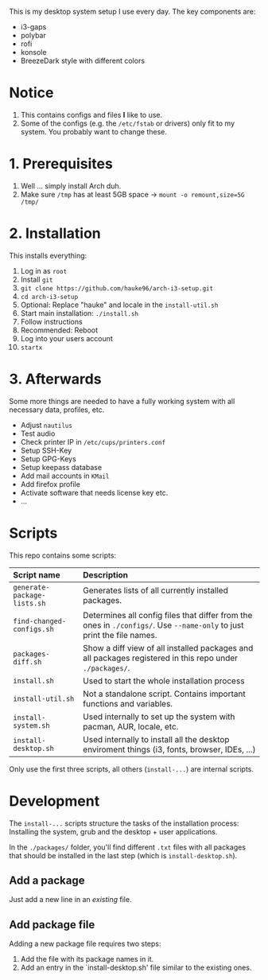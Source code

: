 This is my desktop system setup I use every day.
The key components are:

* i3-gaps
* polybar
* rofi
* konsole
* BreezeDark style with different colors

# Notice

1. This contains configs and files **I** like to use.
2. Some of the configs (e.g. the `/etc/fstab` or drivers) only fit to my system. You probably want to change these.

# 1. Prerequisites

1. Well ... simply install Arch duh.
2. Make sure `/tmp` has at least 5GB space → `mount -o remount,size=5G /tmp/`

# 2. Installation

This installs everything:

1. Log in as `root`
2. Install `git`
3. `git clone https://github.com/hauke96/arch-i3-setup.git`
4. `cd arch-i3-setup`
5. Optional: Replace "hauke" and locale in the `install-util.sh`
6. Start main installation: `./install.sh`
7. Follow instructions
8. Recommended: Reboot
9. Log into your users account
10. `startx`

# 3. Afterwards

Some more things are needed to have a fully working system with all necessary data, profiles, etc.

* Adjust `nautilus`
* Test audio
* Check printer IP in `/etc/cups/printers.conf`
* Setup SSH-Key
* Setup GPG-Keys
* Setup keepass database
* Add mail accounts in `KMail`
* Add firefox profile
* Activate software that needs license key etc.
* ...

# Scripts

This repo contains some scripts:

| Script name | Description |
|:--|:--|
| `generate-package-lists.sh` | Generates lists of all currently installed packages. |
| `find-changed-configs.sh` | Determines all config files that differ from the ones in `./configs/`. Use `--name-only` to just print the file names. |
| `packages-diff.sh` | Show a diff view of all installed packages and all packages registered in this repo under `./packages/`. |
| `install.sh` | Used to start the whole installation process |
| `install-util.sh` | Not a standalone script. Contains important functions and variables. |
| `install-system.sh` | Used internally to set up the system with pacman, AUR, locale, etc. |
| `install-desktop.sh` | Used internally to install all the desktop enviroment things (i3, fonts, browser, IDEs, ...) |

Only use the first three scripts, all others (`install-...`) are internal scripts.

# Development

The `install-...` scripts structure the tasks of the installation process: Installing the system, grub and the desktop + user applications.

In the `./packages/` folder, you'll find different `.txt` files with all packages that should be installed in the last step (which is `install-desktop.sh`).

## Add a package

Just add a new line in an *existing* file.

## Add package file

Adding a new package file requires two steps:

1. Add the file with its package names in it.
2. Add an entry in the `install-desktop.sh' file similar to the existing ones.


